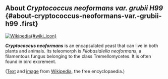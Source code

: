 About *Cryptococcus neoformans var. grubii H99* {#about-cryptococcus-neoformans-var.-grubii-h99 .first}
-----------------------------------------------

[![Wikipedia](/img/wikipedia_logo_v2_en.png){#wiki_icon}](http://en.wikipedia.org/wiki/Cryptococcus_neoformans)

***Cryptococcus neoformans*** is an encapsulated yeast that can live in
both plants and animals. Its teleomorph is *Filobasidiella neoformans*,
a filamentous fungus belonging to the class Tremellomycetes. It is often
found in bird excrement.

([Text](http://en.wikipedia.org/wiki/Cryptococcus_neoformans) and
[image](http://commons.wikimedia.org/wiki/File:Cryptococcus_neoformans_using_a_light_India_ink_staining_preparation_PHIL_3771_lores.jpg)
from [Wikipedia](http://en.wikipedia.org/), the free encyclopaedia.)
